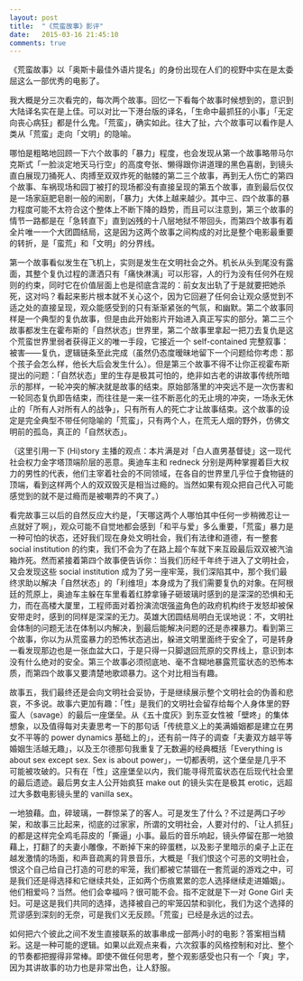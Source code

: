 ```yaml
---
layout: post
title:  "《荒蛮故事》影评"
date:   2015-03-16 21:45:10
comments: true
---
```


《荒蛮故事》以「奥斯卡最佳外语片提名」的身份出现在人们的视野中实在是太委屈这么一部优秀的电影了。

我大概是分三次看完的，每次两个故事。回忆一下看每个故事时候想到的，意识到大陆译名实在是上佳。可以对比一下港台版的译名，「生命中最抓狂的小事」「无定向丧心病狂」都是什么鬼。「荒蛮」，确实如此。往大了扯，六个故事可以看作是人类从「荒蛮」走向「文明」的隐喻。

哪怕是粗略地回顾一下六个故事的「暴力」程度，也会发现从第一个故事略带马尔克斯式「一脸淡定地天马行空」的高度夸张、懒得跟你讲道理的黑色喜剧，到镜头直白展现刀捅死人、肉搏至双双炸死的骷髅的第二三个故事，再到无人伤亡的第四个故事、车祸现场和园丁被打的现场都没有直接呈现的第五个故事，直到最后仅仅是一场家庭肥皂剧一般的闹剧，「暴力」大体上越来越少。其中三、四个故事的暴力程度可能不太符合这个整体上不断下降的趋势，而且可以注意到，第三个故事的情节一路都是在「急转直下」直到凶残的十八层地狱不带回头，而第四个故事有着全片唯一一个大团圆结局，这是因为这两个故事之间构成的对比是整个电影最重要的转折，是「蛮荒」和「文明」的分界线。

第一个故事看似发生在飞机上，实则是发生在文明社会之外。机长从头到尾没有露面，其整个复仇过程的潇洒只有「痛快淋漓」可以形容，人的行为没有任何外在规则的约束，同时它在价值层面上也是彻底含混的：前女友出轨了于是就要把她杀死，这对吗？看起来影片根本就不关心这个，因为它回避了任何会让观众感觉到不适之处的直接呈现，观众能感受到的只有渐渐紧张的气氛，和幽默。第二个故事同样是一个典型的复仇故事，但是由此开始影片开始进入真正写实的部分。第二三个故事都发生在霍布斯的「自然状态」世界里，第二个故事里拿起一把刀去复仇是这个荒蛮世界里弱者获得正义的唯一手段，它接近一个 self-contained 完整叙事：被害——复仇，逻辑链条至此完成（虽然仍态度暧昧地留下一个问题给你考虑：那个孩子会怎么样，他长大后会发生什么）。但是第三个故事不得不让你正视霍布斯提出的问题：「自然状态」里的生存是极其可怕的，绝非如古老的讲故事传统所暗示的那样，一轮冲突的解决就是故事的结束。原始部落里的冲突远不是一次伤害和一轮同态复仇即告结束，而往往是一来一往不断恶化的无止境的冲突，一场永无休止的「所有人对所有人的战争」，只有所有人的死亡才让故事结束。这个故事的设定是完全典型不带任何隐喻的「荒蛮」，只有两个人，在荒无人烟的野外，仿佛文明前的孤岛，真正的「自然状态」。

（这里引用一下 (Hi)story 主播的观点：本片满是对「白人直男基督徒」这一现代社会权力金字塔顶端阶层的恶意。奥迪车主和 redneck 分别是两种掌握着巨大权力的男性的代表，他们主宰着社会的不同领域，在各自的世界里几乎位于食物链的顶端，看到这样两个人的双双毁灭是相当过瘾的。当然如果有观众把自己代入可能感觉到的就不是过瘾而是被嘲弄的不爽了。）

看完故事三以后的自然反应大约是，「天哪这两个人哪怕其中任何一步稍微忍让一点就好了啊」，观众可能不自觉地都会感到「和平与爱」多么重要，「荒蛮」暴力是一种可怕的状态，还好我们现在身处文明社会，我们有法律和道德，有一整套 social institution 的约束，我们不会为了在路上超个车就下来互殴最后双双被汽油箱炸死。然而紧接着第四个故事便告诉你：当我们历经千年终于进入了文明社会，又会发现这些 social institution 成为了另一座牢笼，我们深陷其中，那个我们最终求助以解决「自然状态」的「利维坦」本身成为了我们需要复仇的对象。在阿根廷的荒原上，奥迪车主躲在车里看着红脖拿锤子砸玻璃时感到的是深深的恐惧和无力，而在高楼大厦里，工程师面对着扮演流氓强盗角色的政府机构终于发怒却被保安带走时，感到的同样是深深的无力。英雄大团圆结局明白无误地说：不，文明社会体制的问题无法在体制以内解决，到最后能解决问题的还是赤裸暴力。看到第三个故事，你以为从荒蛮暴力的恐怖状态逃出，躲进文明里面终于安全了，可是转身一看发现那边也是一张血盆大口，于是只得一只脚退回荒原的交界线上，意识到本没有什么绝对的安全。第三个故事必须彻底地、毫不含糊地暴露荒蛮状态的恐怖本质，而第四个故事又要清楚地歌颂暴力。这个对比相当有趣。

故事五，我们最终还是会向文明社会妥协，于是继续展示整个文明社会的伪善和悲哀，不多说。故事六更加有趣：「性」是我们的文明社会留存给每个人身体里的野蛮人（savage）的最后一座堡垒。从《五十度灰》到东亚女性被「壁咚」的集体想象，以及值得每对夫妻思考一下的那句话「传统意义上的美满婚姻都是建立在男女不平等的 power dynamics 基础上的」，还有前一阵子的调查「夫妻双方越平等婚姻生活越无趣」，以及王尔德那句我重复了无数遍的经典概括「Everything is about sex except sex. Sex is about power」，一切都表明，这个堡垒是几乎不可能被攻破的。只有在「性」这座堡垒以内，我们能寻得荒蛮状态在后现代社会里的最后遗迹。最后男女主人公开始疯狂 make out 的镜头实在是极其 erotic，远超过大多数电影镜头里的 vanilla sex。

一地狼藉。血，碎玻璃，一群惊呆了的客人。可是发生了什么？不过是两口子吵架，和故事三比起来，彻底的过家家，所谓的文明社会，人要对付的、「让人抓狂」的都是这样完全鸡毛蒜皮的「撕逼」小事。最后的音乐响起，镜头停留在那一地狼藉上，打翻了的夫妻小雕像，不断掉下来的碎蛋糕，以及影子里暗示的桌子上正在越发激情的场面，和声音疏离的背景音乐，大概是「我们恨这个可恶的文明社会，恨这个自己给自己打造的可悲的牢笼，我们都被它禁锢在一套荒诞的游戏之中，可是我们还是得选择和它继续共处，正如两个伤痕累累的恋人选择继续走进婚姻」。他们相爱吗？当然。他们会幸福吗？很可能不会。指不定就是下一对 Gone Girl 夫妇。可是这是我们共同的选择，选择被自己的牢笼囚禁和驯化，我们为这个选择的荒谬感到深刻的无奈，可是我们义无反顾。「荒蛮」已经是永远的过去。

如何把六个彼此之间不发生直接联系的故事串成一部两小时的电影？答案相当精彩。这是一种可能的逻辑。如果以此观点来看，六次叙事的风格控制和对比、整个的节奏都把握得非常棒。即使不做任何思考，整个观影感受也只有一个「爽」字，因为其讲故事的功力也是非常出色，让人舒服。